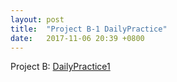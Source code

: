```yaml
---
layout: post
title:  "Project B-1 DailyPractice"
date:   2017-11-06 20:39 +0800
---
```


Project B: [DailyPractice1](http://hushi929878.lofter.com/post/1f1f8f9a_118e6e14)